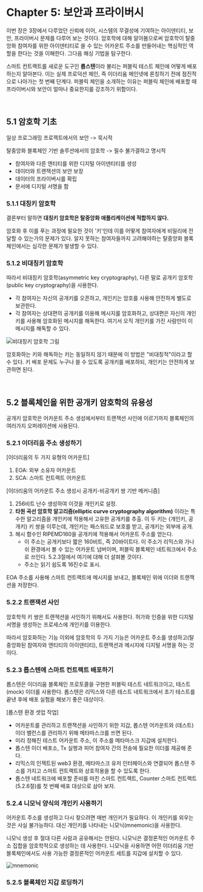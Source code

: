 # Chapter 5: 보안과 프라이버시

이번 장은 3장에서 다루었던 신뢰에 이어, 시스템의 무결성에 기여하는 아이덴티티, 보안, 프라이버시 문제를 다루어 보는 것이다. 암호학에 대해 알아봄으로써 암호학이 탈중앙화 참여자를 위한 아이덴티티로 쓸 수 있는 어카운트 주소를 만들어내는 핵심적인 역할을 한다는 것을 이해한다. 그다음 해싱 기법을 탐구한다.

스마트 컨트랙트를 새로운 도구인 **롭스텐**이라 불리는 퍼블릭 테스트 체인에 어떻게 배포하는지 알아본다. 이는 실제 프로덕션 체인, 즉 이더리움 메인넷에 론칭하기 전에 점진적으로 나아가는 첫 번째 단계다. 퍼블릭 체인을 소개하는 이유는 퍼블릭 체인에 배포할 때 프라이버시와 보안이 얼마나 중요한지를 강조하기 위함이다.

<br>

## 5.1 암호학 기초

일상 프로그래밍 프로젝트에서의 보안 -> 묵시적

탈중앙화 블록체인 기반 솔루션에서의 암호학 -> 필수 불가결하고 명시적

- 참여자와 다른 엔티티를 위한 디지털 아이덴티티를 생성
- 데이터와 트랜잭션의 보안 보장
- 데이터의 프라이버시를 확립
- 문서에 디지털 서명을 함

### 5.1.1 대칭키 암호학

결론부터 말하면 **대칭키 암호학은 탈중앙화 애플리케이션에 적합하지 않다.**

암호화 후 이를 푸는 과정에 필요한 것이 '키'인데 이를 어떻게 참여자에게 비밀리에 전달할 수 있는가의 문제가 있다. 알지 못하는 참여자들까지 고려해야하는 탈중앙화 블록체인에서는 심각한 문제가 발생할 수 있다.

### 5.1.2 비대칭키 암호학

따라서 비대칭키 암호학(asymmetric key cryptography), 다른 말로 공개키 암호학(public key cryptography)을 사용한다.

- 각 참여자는 자신의 공개키를 오픈하고, 개인키는 암호를 사용해 안전하게 별도로 보관한다.
- 각 참여자는 상대편의 공개키를 이용해 메시지를 암호화하고, 상대편은 자신의 개인키를 사용해 암호화된 메시지를 해독한다. 여기서 오직 개인키를 가진 사람만이 이 메시지를 해독할 수 있다.

![비대칭키 암호학 그림](https://github.com/TwoPair/Blockchain_Study/assets/39588815/2c645f6d-5712-48a9-bf9e-c2ed5ac10323)

암호화하는 키와 해독하는 키는 동일하지 않기 때문에 이 방법은 "비대칭적"이라고 할 수 있다. 키 배포 문제도 누구나 쓸 수 있도록 공개키를 배포하되, 개인키는 안전하게 보관하면 된다.

<br>

## 5.2 블록체인을 위한 공개키 암호학의 유용성

공개키 암호학은 어카운트 주소 생성에서부터 트랜잭션 사인에 이르기까지 블록체인의 여러가지 오퍼레이션에 사용된다.

### 5.2.1 이더리움 주소 생성하기

[이더리움의 두 가지 유형의 어카운트]
1. EOA: 외부 소유자 어카운트
2. SCA: 스마트 컨트랙트 어카운트

[이더리움의 어카운트 주소 생성시 공개키-비공개키 쌍 기반 메커니즘]
1. 256비트 난수 생성하여 이것을 개인키로 설정.
2. **타원 곡선 암호학 알고리즘(elliptic curve cryptography algorithm)** 이라는 특수한 알고리즘을 개인키에 적용해서 고유한 공개키를 추출. 이 두 키는 {개인키, 공개키} 키 쌍을 이루는데, 개인키는 패스워드로 보호를 받고, 공개키는 외부에 공개.
3. 해시 함수인 RIPEMD160을 공개키에 적용해서 어카운트 주소를 얻는다.
   - 이 주소는 공개키보다 짧은 160비트, 즉 20바이트다. 이 주소가 리믹스와 가나쉬 환경에서 볼 수 있는 어카운트 넘버이며, 퍼블릭 블록체인 네트워크에서 주소로 쓰인다. 5.2.3절에서 여기에 대해 더 살펴볼 것이다.
   - 주소는 읽기 쉽도록 16진수로 표시.
  
EOA 주소를 사용해 스마트 컨트랙트에 메시지를 보내고, 블록체인 위에 이더와 트랜잭션을 저장한다.

### 5.2.2 트랜잭션 사인

암호학적 키 쌍은 트랜잭션을 사인하기 위해서도 사용한다. 허가와 인증을 위한 디지털 서명을 생성하는 프로세스에 개인키를 이용한다.

따라서 암호화하는 기능 이외에 암호학의 두 가지 기능은 어카운트 주소를 생성하고(탈중앙화된 참여자와 엔티티의 아이덴티티), 트랜잭션과 메시지에 디지털 서명을 하는 것이다.

### 5.2.3 롭스텐에 스마트 컨트랙트 배포하기

롭스텐은 이더리움 블록체인 프로토콜을 구현한 퍼블릭 테스트 네트워크이고, 테스트(mock) 이더를 사용한다. 롭스텐은 리믹스와 다른 테스트 네트워크에서 초기 테스트를 끝낸 후에 배포 실험을 해보기 좋은 대상이다.

[롭스텐 환경 셋업 작업]
- 어카운트를 관리하고 트랜잭션을 사인하기 위한 지갑, 롭스텐 어카운트와 (데스트) 이더 밸런스를 관리하기 위해 메타마스크를 쓰면 된다.
- 미리 정해진 테스트 어카운트 주소, 이 주소를 메타마스크 지갑에 설치한다.
- 롭스텐 이더 배포소, Tx 실행과 피어 참여자 간의 전송에 필요한 이더를 제공해 준다.
- 리믹스의 인젝트된 web3 환경, 메타마스크 유저 인터페이스와 연결되어 롭스텐 주소를 가지고 스마트 컨트랙트와 상호작용을 할 수 있도록 한다.
- 롭스텐 네트워크에 배포할 준비를 마친 스마트 컨트랙트, Counter 스마트 컨트랙트(5.2.6절)를 첫 번째 배포 대상으로 삼아 보자.

### 5.2.4 니모닉 양식의 개인키 사용하기

어카운트 주소를 생성하고 다시 찾으려면 매번 개인키가 필요하다. 이 개인키를 외우는 것은 사실 불가능하다. 대신 개인키를 나타내는 니모닉(mnemonic)을 사용한다.

니모닉 생성 후 절대 다른 사람과 공유해서는 안된다. 니모닉은 결정론적인 어카운트 주소 집합을 암호학적으로 생성하는 데 사용한다. 니모닉을 사용하면 어떤 이더리움 기반 블록체인에서도 사용 가능한 결정론적인 어카운트 세트를 지갑에 설치할 수 있다.

![mnemonic](https://github.com/TwoPair/Blockchain_Study/assets/39588815/f6284639-77a0-4303-bafe-0282e5cef4ee)

### 5.2.5 블록체인 지갑 로딩하기

